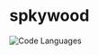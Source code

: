 # spkywood

![Code Languages](https://github-readme-stats.vercel.app/api/top-langs?username=spkywood&show_icons=true&count_private=true)

